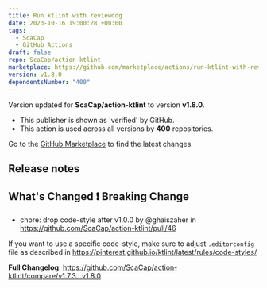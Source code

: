 ```yaml
---
title: Run ktlint with reviewdog
date: 2023-10-16 19:00:28 +00:00
tags:
  - ScaCap
  - GitHub Actions
draft: false
repo: ScaCap/action-ktlint
marketplace: https://github.com/marketplace/actions/run-ktlint-with-reviewdog
version: v1.8.0
dependentsNumber: "400"
---
```



Version updated for **ScaCap/action-ktlint** to version **v1.8.0**.
- This publisher is shown as 'verified' by GitHub.
- This action is used across all versions by **400** repositories.

Go to the [GitHub Marketplace](https://github.com/marketplace/actions/run-ktlint-with-reviewdog) to find the latest changes.

## Release notes

## What's Changed ❗ Breaking Change
* chore: drop code-style after v1.0.0 by @ghaiszaher in https://github.com/ScaCap/action-ktlint/pull/46

If you want to use a specific code-style, make sure to adjust `.editorconfig` file as described in https://pinterest.github.io/ktlint/latest/rules/code-styles/

**Full Changelog**: https://github.com/ScaCap/action-ktlint/compare/v1.7.3...v1.8.0
